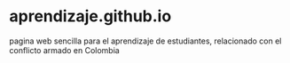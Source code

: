 # aprendizaje.github.io
pagina web sencilla para el aprendizaje de estudiantes, relacionado con el conflicto armado en Colombia
